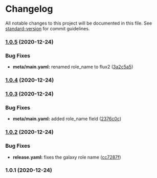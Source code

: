 # Changelog

All notable changes to this project will be documented in this file. See [standard-version](https://github.com/conventional-changelog/standard-version) for commit guidelines.

### [1.0.5](https://github.com/nicholaswilde/ansible-role-flux/compare/v1.0.4...v1.0.5) (2020-12-24)


### Bug Fixes

* **meta/main.yaml:** renamed role_name to flux2 ([3a2c5a5](https://github.com/nicholaswilde/ansible-role-flux/commit/3a2c5a5c8300a73d2ecb6387ae3ae580eadc3a11))

### [1.0.4](https://github.com/nicholaswilde/ansible-role-flux/compare/v1.0.3...v1.0.4) (2020-12-24)

### [1.0.3](https://github.com/nicholaswilde/ansible-role-flux/compare/v1.0.2...v1.0.3) (2020-12-24)


### Bug Fixes

* **meta/main.yaml:** added role_name field ([2376c0c](https://github.com/nicholaswilde/ansible-role-flux/commit/2376c0c6200f3e468dd57144827d34140b1c234a))

### [1.0.2](https://github.com/nicholaswilde/ansible-role-flux/compare/v1.0.1...v1.0.2) (2020-12-24)


### Bug Fixes

* **release.yaml:** fixes the galaxy role name ([cc7287f](https://github.com/nicholaswilde/ansible-role-flux/commit/cc7287f2a9848c5a24c0be72b6759cd39f4f75c9))

### 1.0.1 (2020-12-24)
